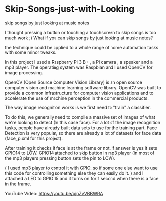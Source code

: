 # Skip-Songs-just-with-Looking
skip songs by just looking at music notes

I thought pressing a button or touching a touchscreen to skip songs is too much work ;)
What if you can skip songs by just looking at music notes?

the technique could be applied to a whole range of home automation tasks with some minor tweaks.

In this project I used a Raspberry Pi 3 B+ , a Pi camera , a speaker and a mp3 player.
The operating system was Raspbian and I used OpenCV for image processing.

OpenCV (Open Source Computer Vision Library) is an open source computer vision and machine learning software library.
OpenCV was built to provide a common infrastructure for computer vision applications and to accelerate the use of machine perception in the commercial products.

The way image recognition works is we first need to "train" a classifier.

To do this, we generally need to compile a massive set of images of what we're looking to detect (In this case face). 
For a lot of the image recognition tasks, people have already built data sets to use for the training part.
Face Detection is very popular, so there are already a lot of datasets for face data (face_p.xml for this project).

After training it checks if face is at the frame or not. if answer is yes it sets GPIO14 to LOW.
GPIO14 attached to skip button in mp3 player (in most of the mp3 players pressing button sets the pin to LOW).

( I used mp3 player to control it with GPIO. so if some one else want to use this code for controlling something else they can easily do it. )
and I attached a LED to GPIO 15 and it turns on for 1 second when there is a face in the frame.

YouTube Video: https://youtu.be/ojnZvVBBWRA

